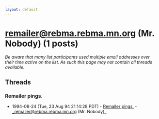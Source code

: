 ```yaml
---
layout: default
---
```


# remailer@rebma.rebma.mn.org (Mr. Nobody) (1 posts)

_Be aware that many list participants used multiple email addresses over their time active on the list. As such this page may not contain all threads available._

## Threads

### Remailer pings.
+ 1994-08-24 (Tue, 23 Aug 94 21:14:28 PDT) - [Remailer pings.](/archive/1994/08/b8632ae840f418a4c04ff77c4d7b98ed5ee7f886acf4d147fd14ef56c6d3f807) - _remailer@rebma.rebma.mn.org (Mr. Nobody)_

